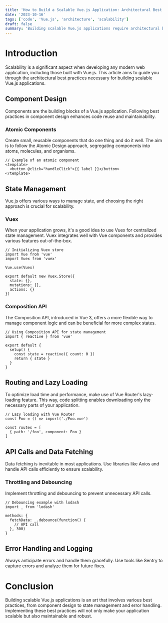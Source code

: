 ```yaml
---
title: 'How to Build a Scalable Vue.js Application: Architectural Best Practices'
date: '2023-10-16'
tags: ['code', 'Vue.js', 'architecture', 'scalability']
draft: false
summary: 'Building scalable Vue.js applications require architectural best practices. This article outlines the key strategies.'
---
```


# Introduction

Scalability is a significant aspect when developing any modern web application, including those built with Vue.js. This article aims to guide you through the architectural best practices necessary for building scalable Vue.js applications.

## Component Design

Components are the building blocks of a Vue.js application. Following best practices in component design enhances code reuse and maintainability.

### Atomic Components

Create small, reusable components that do one thing and do it well. The aim is to follow the Atomic Design approach, segregating components into atoms, molecules, and organisms.

```
// Example of an atomic component
<template>
  <button @click="handleClick">{{ label }}</button>
</template>
```

## State Management

Vue.js offers various ways to manage state, and choosing the right approach is crucial for scalability.

### Vuex

When your application grows, it's a good idea to use Vuex for centralized state management. Vuex integrates well with Vue components and provides various features out-of-the-box.

```
// Initializing Vuex store
import Vue from 'vue'
import Vuex from 'vuex'

Vue.use(Vuex)

export default new Vuex.Store({
  state: {},
  mutations: {},
  actions: {}
})
```

### Composition API

The Composition API, introduced in Vue 3, offers a more flexible way to manage component logic and can be beneficial for more complex states.

```
// Using Composition API for state management
import { reactive } from 'vue'

export default {
  setup() {
    const state = reactive({ count: 0 })
    return { state }
  }
}
```

## Routing and Lazy Loading

To optimize load time and performance, make use of Vue Router's lazy-loading feature. This way, code splitting enables downloading only the necessary parts of your application.

```
// Lazy loading with Vue Router
const Foo = () => import('./Foo.vue')

const routes = [
  { path: '/foo', component: Foo }
]
```

## API Calls and Data Fetching

Data fetching is inevitable in most applications. Use libraries like Axios and handle API calls efficiently to ensure scalability.

### Throttling and Debouncing

Implement throttling and debouncing to prevent unnecessary API calls.

```
// Debouncing example with lodash
import _ from 'lodash'

methods: {
  fetchData: _.debounce(function() {
    // API call
  }, 300)
}
```

## Error Handling and Logging

Always anticipate errors and handle them gracefully. Use tools like Sentry to capture errors and analyze them for future fixes.

# Conclusion

Building scalable Vue.js applications is an art that involves various best practices, from component design to state management and error handling. Implementing these best practices will not only make your application scalable but also maintainable and robust.
